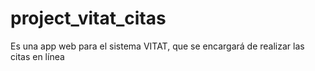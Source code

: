 # project_vitat_citas
Es una app web para el sistema VITAT, que se encargará de realizar las citas en línea
